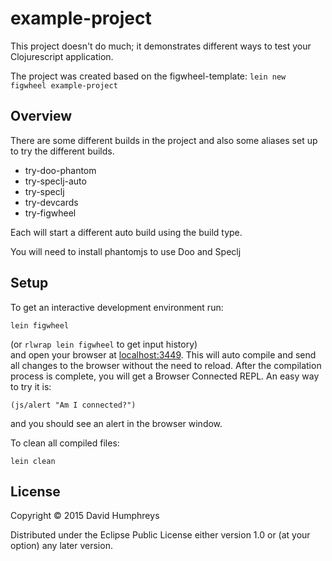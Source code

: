 # example-project

This project doesn't do much; it demonstrates different ways to test your Clojurescript application.

The project was created based on the figwheel-template: `lein new figwheel example-project`

## Overview

There are some different builds in the project and also some aliases set up to try the different builds.

* try-doo-phantom
* try-speclj-auto
* try-speclj
* try-devcards
* try-figwheel

Each will start a different auto build using the build type.

You will need to install phantomjs to use Doo and Speclj

## Setup

To get an interactive development environment run:

    lein figwheel

(or `rlwrap lein figwheel` to get input history)    
and open your browser at [localhost:3449](http://localhost:3449/).
This will auto compile and send all changes to the browser without the
need to reload. After the compilation process is complete, you will
get a Browser Connected REPL. An easy way to try it is:

    (js/alert "Am I connected?")

and you should see an alert in the browser window.

To clean all compiled files:

    lein clean


## License

Copyright © 2015 David Humphreys

Distributed under the Eclipse Public License either version 1.0 or (at your option) any later version.
